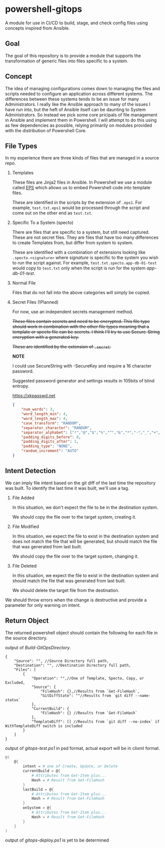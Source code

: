 # powershell-gitops
A module for use in CI/CD to build, stage, and check config files using concepts inspired from Ansible.

## Goal

The goal of this repository is to provide a module that supports the transformation of generic files into files specific to a system.

## Concept

The idea of managing configurations comes down to managing the files and scripts needed to configure an application across different systems.  The differences between these systems tends to be an issue for many Administrators.  I really like the Ansible approach to many of the issues I have run into, but the heft of Ansible itself can be daunting to System Administrators.  So instead we pick some core pricipals of file management in Ansible and implement them in Powershell.  I will attempt to do this using as few dependencies as possible, relying primarily on modules provided with the distribution of Powershell Core.

## File Types

In my experience there are three kinds of files that are managed in a source repo.

1. Templates

    These files are Jinja2 files in Ansible.  In Powershell we use a module called [EPS](https://github.com/straightdave/eps) which allows us to embed Powershell code into template files.

    These are identified in the scripts by the extension of `.eps1`.  For example, `test.txt.eps1` would be processed through the script and come out on the other end as `test.txt`.

2. Specific To a System (specto)

    There are files that are specific to a system, but still need captured.  These are not secret files.  They are files that have too many differences to create Templates from, but differ from system to system.

    These are identified with a combination of extensions looking like `.specto.<signature>` where *signature* is specific to the system you wish to run the script against.  For example, `test.txt.specto.app-db-01-test` would copy to `test.txt` only when the script is run for the system *app-db-01-test*.

3. Normal File

    Files that do not fall into the above categories will simply be copied.

4. Secret Files (!Planned)

    For now, use an independent secrets management method.

    ~~These files contain secrets and need to be encrypted.  This file type should work in combination with the other file types meaning that a template or specto file can be secrets.  I think I'll try to use Secure-String encryption with a generated key.~~

    ~~These are identified by the extension of `.secret`.~~

    **NOTE**

    I could use SecureString with -SecureKey and require a 16 character password.

    Suggested password generator and settings results in 105bits of blind entropy.

    https://xkpasswd.net

    ```json
    {
        "num_words": 3,
        "word_length_min": 4,
        "word_length_max": 4,
        "case_transform": "RANDOM",
        "separator_character": "RANDOM",
        "separator_alphabet": ["!","@","$","%","^","&","*","-","_","+","=",":","|","~","?","/",".",";"],
        "padding_digits_before": 0,
        "padding_digits_after": 1,
        "padding_type": "NONE",
        "random_increment": "AUTO"
    }
    ```

## Intent Detection

We can imply file intent based on the git diff of the last time the repository was built.  To identify the last time it was built, we'll use a tag.

1. File Added

    In this situation, we don't expect the file to be in the destination system.

    We should copy the file over to the target system, creating it.

2. File Modified

    In this situation, we expect the file to exist in the destination system and does not match the file that will be generated, but should match the file that was generated from last built.

    We should copy the file over to the target system, changing it.

3. File Deleted

    In this situation, we expect the file to exist in the destination system and should match the file that was generated from last built.

    We should delete the target file from the destination.

We should throw errors when the change is destructive and provide a parameter for only warning on intent.

## Return Object

The returned powershell object should contain the following for each file in the source directory.

output of *Build-GitOpsDirectory*.

```jsonc
{
    "Source": "", //Source Directory full path,
    "Destination": "", //Destination Directory full path,
    "Files": [
        {
            "Operation": "",//One of Template, Specto, Copy, or Excluded,
            "Source": {
                "FileHash": {},//Results from `Get-FileHash`,
                "GitDiffState": ""//Results from `git diff --name-status`
            },
            "CurrentBuild": {
                "FileHash": {} //Results from `Get-FileHash`
            },
            "TemplateDiff": [] //Results from `git diff --no-index` if WithTemplateDiff switch is included
        }
    ]
}
```

output of *gitops-test.ps1* in psd format, actual export will be in clixml format.

```powershell
@(
    @{
        intent = # one of Create, Update, or Delete
        currentBuild = @{
            # Attributes from Get-Item plus...
            Hash = # Result from Get-FileHash
        }
        lastBuild = @{
            # Attributes from Get-Item plus...
            Hash = # Result from Get-FileHash
        }
        onSystem = @{
            # Attributes from Get-Item plus...
            Hash = # Result from Get-FileHash
        }
    }
)
```

output of *gitops-deploy.ps1* is yet to be determined